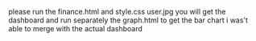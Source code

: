 please run the finance.html and style.css user.jpg  you will get the dashboard and run separately the graph.html to get the bar chart i was't able to merge with the actual dashboard

